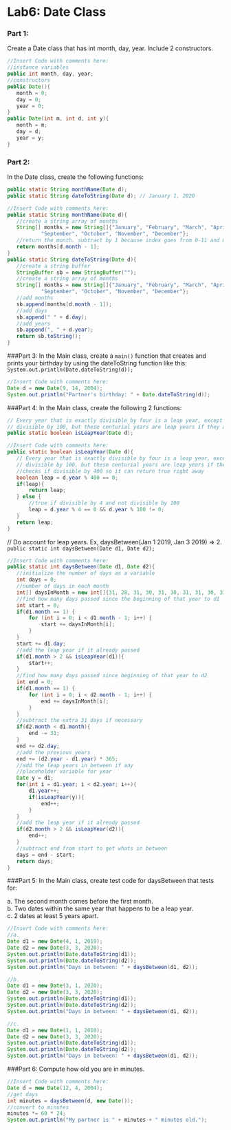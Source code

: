 # Lab6: Date Class

### Part 1: 
Create a Date class that has int month, day, year. Include 2 constructors.
```java
//Insert Code with comments here:
//instance variables
public int month, day, year;
//constructors
public Date(){
   month = 0;
   day = 0;
   year = 0;
}
public Date(int m, int d, int y){
   month = m;
   day = d;
   year = y;
}
```

### Part 2:
In the Date class, create the following functions:
```java
public static String monthName(Date d);
public static String dateToString(Date d); // January 1, 2020
```

```java
//Insert Code with comments here:
public static String monthName(Date d){
   //create a string array of months
   String[] months = new String[]{"January", "February", "March", "April", "May", "June", "July", "August",
           "September", "October", "November", "December"};
   //return the month. subtract by 1 because index goes from 0-11 and months go from 1-12
   return months[d.month - 1];
}
public static String dateToString(Date d){
   //create a string buffer
   StringBuffer sb = new StringBuffer("");
   //create a string array of months
   String[] months = new String[]{"January", "February", "March", "April", "May", "June", "July", "August",
           "September", "October", "November", "December"};
   //add months
   sb.append(months[d.month - 1]);
   //add days
   sb.append(" " + d.day);
   //add years
   sb.append(", " + d.year);
   return sb.toString();
}
```

###Part 3: 
In the Main class, create a `main()` function that creates and prints your birthday by using the dateToString function like this:
    `System.out.println(Date.dateToString(d));`

```java
//Insert Code with comments here:
Date d = new Date(9, 14, 2004);
System.out.println("Partner's birthday: " + Date.dateToString(d));

```
###Part 4: 
In the Main class, create the following 2 functions:
```java
// Every year that is exactly divisible by four is a leap year, except for years that are exactly 
// divisible by 100, but these centurial years are leap years if they are exactly divisible by 400.
public static boolean isLeapYear(Date d);
```
```java
//Insert Code with comments here:
public static boolean isLeapYear(Date d){
   // Every year that is exactly divisible by four is a leap year, except for years that are exactly
   // divisible by 100, but these centurial years are leap years if they are exactly divisible by 400.
   //checks if divisible by 400 so it can return true right away
   boolean leap = d.year % 400 == 0;
   if(leap){
       return leap;
   } else {
       //true if divisible by 4 and not divisible by 100
       leap = d.year % 4 == 0 && d.year % 100 != 0;
   }
   return leap;
}

```

// Do account for leap years. Ex, daysBetween(Jan 1 2019, Jan 3 2019) => 2.
`public static int daysBetween(Date d1, Date d2);`

```java
//Insert Code with comments here:
public static int daysBetween(Date d1, Date d2){
   //initialize the number of days as a variable
   int days = 0;
   //number of days in each month
   int[] daysInMonth = new int[]{31, 28, 31, 30, 31, 30, 31, 31, 30, 31, 30, 31};
   //find how many days passed since the beginning of that year to d1
   int start = 0;
   if(d1.month == 1) {
       for (int i = 0; i < d1.month - 1; i++) {
           start += daysInMonth[i];
       }
   }
   start += d1.day;
   //add the leap year if it already passed
   if(d1.month > 2 && isLeapYear(d1)){
       start++;
   }
   //find how many days passed since beginning of that year to d2
   int end = 0;
   if(d1.month == 1) {
       for (int i = 0; i < d2.month - 1; i++) {
           end += daysInMonth[i];
       }
   }
   //subtract the extra 31 days if necessary
   if(d2.month < d1.month){
       end -= 31;
   }
   end += d2.day;
   //add the previous years
   end += (d2.year - d1.year) * 365;
   //add the leap years in between if any
   //placeholder variable for year
   Date y = d1;
   for(int i = d1.year; i < d2.year; i++){
       d1.year++;
       if(isLeapYear(y)){
           end++;
       }
   }
   //add the leap year if it already passed
   if(d2.month > 2 && isLeapYear(d2)){
       end++;
   }
   //subtract end from start to get whats in between
   days = end - start;
   return days;
}
```

###Part 5: 
In the Main class, create test code for daysBetween that tests for:

a. The second month comes before the first month.\
b. Two dates within the same year that happens to be a leap year.\
c. 2 dates at least 5 years apart.
```java
//Insert Code with comments here:
//a.
Date d1 = new Date(4, 1, 2019);
Date d2 = new Date(3, 3, 2020);
System.out.println(Date.dateToString(d1));
System.out.println(Date.dateToString(d2));
System.out.println("Days in between: " + daysBetween(d1, d2));

//b.
Date d1 = new Date(3, 1, 2020);
Date d2 = new Date(3, 3, 2020);
System.out.println(Date.dateToString(d1));
System.out.println(Date.dateToString(d2));
System.out.println("Days in between: " + daysBetween(d1, d2));

//c.
Date d1 = new Date(1, 1, 2010);
Date d2 = new Date(3, 3, 2020);
System.out.println(Date.dateToString(d1));
System.out.println(Date.dateToString(d2));
System.out.println("Days in between: " + daysBetween(d1, d2));

```

###Part 6: 
Compute how old you are in minutes.
```java
//Insert Code with comments here:
Date d = new Date(12, 4, 2004);
//get days
int minutes = daysBetween(d, new Date());
//convert to minutes
minutes *= 60 * 24;
System.out.println("My partner is " + minutes + " minutes old.");
```